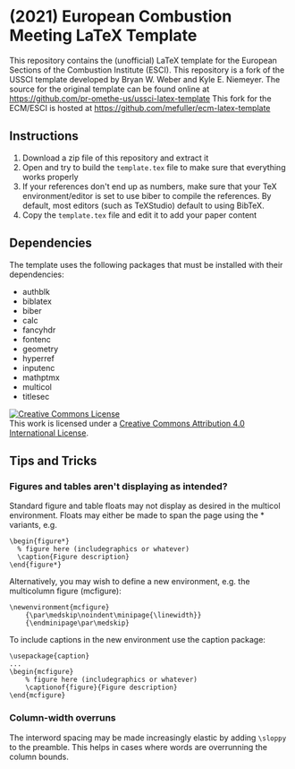 # (2021) European Combustion Meeting LaTeX Template

This repository contains the (unofficial) LaTeX template for the
European Sections of the Combustion Institute (ESCI).
This repository is a fork of the USSCI template developed by Bryan W. Weber and Kyle E. Niemeyer.
The source for the original template can be found online at https://github.com/pr-omethe-us/ussci-latex-template
This fork for the ECM/ESCI is hosted at https://github.com/mefuller/ecm-latex-template

## Instructions

1. Download a zip file of this repository and extract it
2. Open and try to build the `template.tex` file to make sure that everything works properly
3. If your references don't end up as numbers, make sure that your TeX environment/editor is set to use biber to compile the references. By default, most editors (such as TeXStudio) default to using BibTeX.
4. Copy the `template.tex` file and edit it to add your paper content

## Dependencies

The template uses the following
packages that must be installed with their dependencies:

* authblk
* biblatex
* biber
* calc
* fancyhdr
* fontenc
* geometry
* hyperref
* inputenc
* mathptmx
* multicol
* titlesec

<a rel="license" href="http://creativecommons.org/licenses/by/4.0/"><img alt="Creative Commons License" style="border-width:0" src="https://i.creativecommons.org/l/by/4.0/88x31.png" /></a><br />This <span xmlns:dct="http://purl.org/dc/terms/" href="http://purl.org/dc/dcmitype/Text" rel="dct:type">work</span> is licensed under a <a rel="license" href="http://creativecommons.org/licenses/by/4.0/">Creative Commons Attribution 4.0 International License</a>.

## Tips and Tricks

### Figures and tables aren't displaying as intended?

Standard figure and table floats may not display as desired in the multicol environment.
Floats may either be made to span the page using the * variants, e.g.
```
\begin{figure*}
  % figure here (includegraphics or whatever)
  \caption{Figure description}
\end{figure*}
```

Alternatively, you may wish to define a new environment, e.g. the multicolumn figure (mcfigure):
```
\newenvironment{mcfigure}
	{\par\medskip\noindent\minipage{\linewidth}}
	{\endminipage\par\medskip}
```

To include captions in the new environment use the caption package:
```
\usepackage{caption}
...
\begin{mcfigure}
	% figure here (includegraphics or whatever)
	\captionof{figure}{Figure description}
\end{mcfigure}
```

### Column-width overruns

The interword spacing may be made increasingly elastic by adding ```\sloppy``` to the preamble.
This helps in cases where words are overrunning the column bounds.
